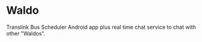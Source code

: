 # Waldo
Translink Bus Scheduler Android app plus real time chat service to chat with other "Waldos".  